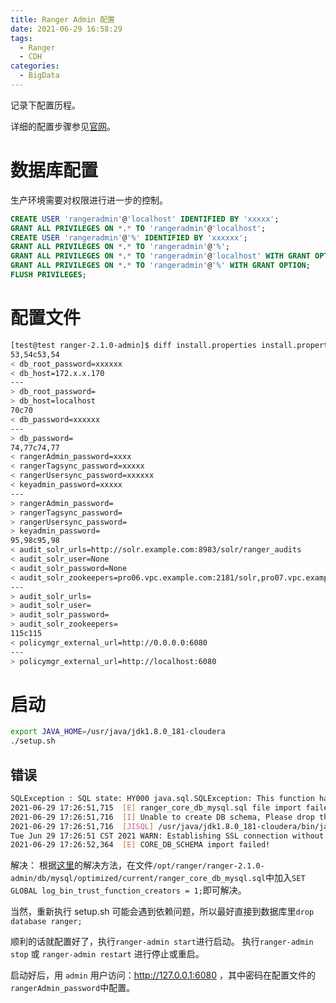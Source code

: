 ```yaml
---
title: Ranger Admin 配置
date: 2021-06-29 16:58:29
tags:
  - Ranger
  - CDH
categories:
  - BigData
---
```

记录下配置历程。
<!--more-->

详细的配置步骤参见[官网](https://cwiki.apache.org/confluence/display/RANGER/Apache+Ranger+0.5.0+Installation)。

# 数据库配置
生产环境需要对权限进行进一步的控制。
```sql
CREATE USER 'rangeradmin'@'localhost' IDENTIFIED BY 'xxxxx';
GRANT ALL PRIVILEGES ON *.* TO 'rangeradmin'@'localhost';
CREATE USER 'rangeradmin'@'%' IDENTIFIED BY 'xxxxxx';
GRANT ALL PRIVILEGES ON *.* TO 'rangeradmin'@'%';
GRANT ALL PRIVILEGES ON *.* TO 'rangeradmin'@'localhost' WITH GRANT OPTION;
GRANT ALL PRIVILEGES ON *.* TO 'rangeradmin'@'%' WITH GRANT OPTION;
FLUSH PRIVILEGES;
```

# 配置文件
```bash
[test@test ranger-2.1.0-admin]$ diff install.properties install.properties.bak
53,54c53,54
< db_root_password=xxxxxx
< db_host=172.x.x.170
---
> db_root_password=
> db_host=localhost
70c70
< db_password=xxxxxx
---
> db_password=
74,77c74,77
< rangerAdmin_password=xxxx
< rangerTagsync_password=xxxxx
< rangerUsersync_password=xxxxxx
< keyadmin_password=xxxxx
---
> rangerAdmin_password=
> rangerTagsync_password=
> rangerUsersync_password=
> keyadmin_password=
95,98c95,98
< audit_solr_urls=http://solr.example.com:8983/solr/ranger_audits
< audit_solr_user=None
< audit_solr_password=None
< audit_solr_zookeepers=pro06.vpc.example.com:2181/solr,pro07.vpc.example.com:2181/solr,pro08.vpc.example.com:2181/solr,pro09.vpc.example.com:2181/solr,pro10.vpc.example.com:2181/solr
---
> audit_solr_urls=
> audit_solr_user=
> audit_solr_password=
> audit_solr_zookeepers=
115c115
< policymgr_external_url=http://0.0.0.0:6080
---
> policymgr_external_url=http://localhost:6080
```

# 启动
```bash
export JAVA_HOME=/usr/java/jdk1.8.0_181-cloudera
./setup.sh
```

## 错误
```bash
SQLException : SQL state: HY000 java.sql.SQLException: This function has none of DETERMINISTIC, NO SQL, or READS SQL DATA in its declaration and binary logging is enabled (you *might* want to use the less safe log_bin_trust_function_creators variable) ErrorCode: 1418
2021-06-29 17:26:51,715  [E] ranger_core_db_mysql.sql file import failed!
2021-06-29 17:26:51,716  [I] Unable to create DB schema, Please drop the database and try again
2021-06-29 17:26:51,716  [JISQL] /usr/java/jdk1.8.0_181-cloudera/bin/java  -cp /usr/share/java/mysql-connector-java.jar:/opt/ranger/ranger-2.1.0-admin/jisql/lib/* org.apache.util.sql.Jisql -driver mysqlconj -cstring jdbc:mysql://172.x.x.x/ranger -u 'rangeradmin' -p '********' -noheader -trim -c \;  -query "delete from x_db_version_h where version = 'CORE_DB_SCHEMA' and active = 'N' and updated_by='pro10.vpc.example.com';"
Tue Jun 29 17:26:51 CST 2021 WARN: Establishing SSL connection without server's identity verification is not recommended. According to MySQL 5.5.45+, 5.6.26+ and 5.7.6+ requirements SSL connection must be established by default if explicit option isn't set. For compliance with existing applications not using SSL the verifyServerCertificate property is set to 'false'. You need either to explicitly disable SSL by setting useSSL=false, or set useSSL=true and provide truststore for server certificate verification.
2021-06-29 17:26:52,364  [E] CORE_DB_SCHEMA import failed!
```
解决：
根据[这里](https://www.jamediasolutions.com/blog/deterministic-no-sql-or-reads-sql-data-in-its-declaration.html)的解决方法，在文件`/opt/ranger/ranger-2.1.0-admin/db/mysql/optimized/current/ranger_core_db_mysql.sql`中加入`SET GLOBAL log_bin_trust_function_creators = 1;`即可解决。

当然，重新执行 setup.sh 可能会遇到依赖问题，所以最好直接到数据库里`drop database ranger;`

顺利的话就配置好了，执行`ranger-admin start`进行启动。
执行`ranger-admin stop` 或 `ranger-admin restart` 进行停止或重启。

启动好后，用 `admin` 用户访问：http://127.0.0.1:6080 ，其中密码在配置文件的`rangerAdmin_password`中配置。